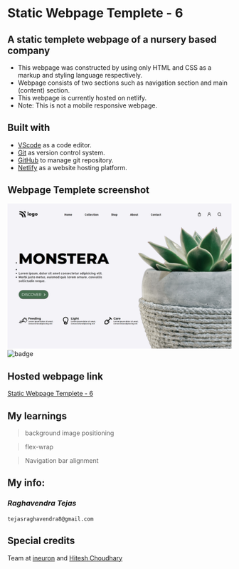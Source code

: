 # Static Webpage Templete - 6

## A static templete webpage of a nursery based company

- This webpage was constructed by using only HTML and CSS as a markup and styling language respectively.
- Webpage consists of two sections such as navigation section and main (content) section.
- This webpage is currently hosted on netlify.
- Note: This is not a mobile responsive webpage.

## Built with

- [VScode](https://code.visualstudio.com/) as a code editor.
- [Git](https://git-scm.com/) as version control system.
- [GitHub](https://github.com/) to manage git repository.
- [Netlify](https://www.netlify.com/) as a website hosting platform.

## Webpage Templete screenshot

![Webpage templete](screenshot.png)
![badge](https://img.shields.io/badge/Time%20taken-1%20hour-green?style=for-the-badge)

## Hosted webpage link

[Static Webpage Templete - 6](https://static-webpage-templete-06.netlify.app/)

## My learnings

> background image positioning

> flex-wrap

> Navigation bar alignment

## My info:

### _*Raghavendra Tejas*_

```shell
tejasraghavendra8@gmail.com
```

## Special credits

Team at [ineuron](https://ineuron.ai/) and [Hitesh Choudhary](https://github.com/hiteshchoudhary)
